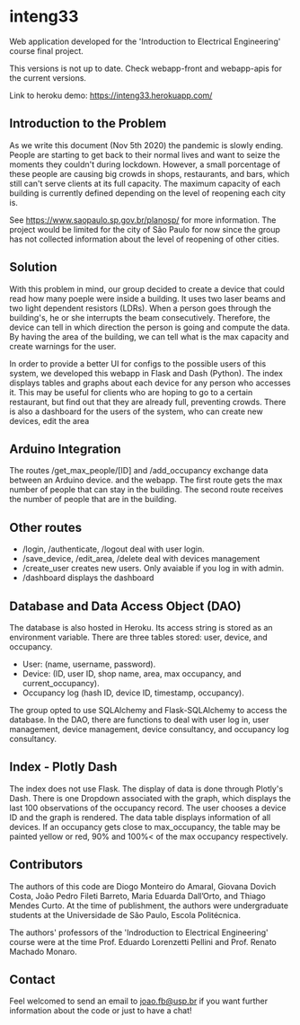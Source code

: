 # inteng33

Web application developed for the 'Introduction to Electrical Engineering' course final project.

This versions is not up to date. Check webapp-front and webapp-apis for the current versions.

Link to heroku demo: https://inteng33.herokuapp.com/

## Introduction to the Problem

As we write this document (Nov 5th 2020) the pandemic is slowly ending. People are starting
to get back to their normal lives and want to seize the moments they couldn't during lockdown.
However, a small porcentage of these people are causing big crowds in shops, restaurants, and bars,
which still can't serve clients at its full capacity. The maximum capacity of each building is
currently defined depending on the level of reopening each city is.

See https://www.saopaulo.sp.gov.br/planosp/ for more information. The project would be limited for
the city of São Paulo for now since the group has not collected information about the level of reopening
of other cities.

## Solution

With this problem in mind, our group decided to create a device that could read how many poeple
were inside a building. It uses two laser beams and two light dependent resistors (LDRs). When
a person goes through the building's, he or she interrupts the beam consecutively. Therefore, the
device can tell in which direction the person is going and compute the data. By having the area of
the building, we can tell what is the max capacity and create warnings for the user.

In order to provide a better UI for configs to the possible users of this system, we developed this webapp
in Flask and Dash (Python). The index displays tables and graphs about each device for any person who accesses
it. This may be useful for clients who are hoping to go to a certain restaurant, but find out that
they are already full, preventing crowds. There is also a dashboard for the users of the system,
who can create new devices, edit the area

## Arduino Integration

The routes /get_max_people/[ID] and /add_occupancy exchange data between an Arduino device.
and the webapp. The first route gets the max number of people that can stay in the building. The second
route receives the number of people that are in the building.

## Other routes

- /login, /authenticate, /logout deal with user login.
- /save_device, /edit_area, /delete deal with devices management
- /create_user creates new users. Only avaiable if you log in with admin.
- /dashboard displays the dashboard

## Database and Data Access Object (DAO)

The database is also hosted in Heroku. Its access string is stored as an environment variable. There are
three tables stored: user, device, and occupancy.

- User: (name, username, password).
- Device: (ID, user ID, shop name, area, max occupancy, and current_occupancy).
- Occupancy log (hash ID, device ID, timestamp, occupancy).

The group opted to use SQLAlchemy and Flask-SQLAlchemy to access the database. In the DAO, there are
functions to deal with user log in, user management, device management, device consultancy, and
occupancy log consultancy. 

## Index - Plotly Dash

The index does not use Flask. The display of data is done through Plotly's Dash. There is one Dropdown
associated with the graph, which displays the last 100 observations of the occupancy record. The user
chooses a device ID and the graph is rendered. The data table displays information of all devices. If
an occupancy gets close to max_occupancy, the table may be painted yellow or red, 90% and 100%< of the
max occupancy respectively.

## Contributors

The authors of this code are Diogo Monteiro do Amaral, Giovana Dovich Costa, João Pedro Fileti Barreto,
Maria Eduarda Dall’Orto, and Thiago Mendes Curto. At the time of publishment, the authors were
undergraduate students at the Universidade de São Paulo, Escola Politécnica.

The authors' professors of the 'Indroduction to Electrical Engineering' course were at the time
Prof. Eduardo Lorenzetti Pellini and Prof. Renato Machado Monaro.

## Contact

Feel welcomed to send an email to joao.fb@usp.br if you want further information about the code or just
to have a chat! 


